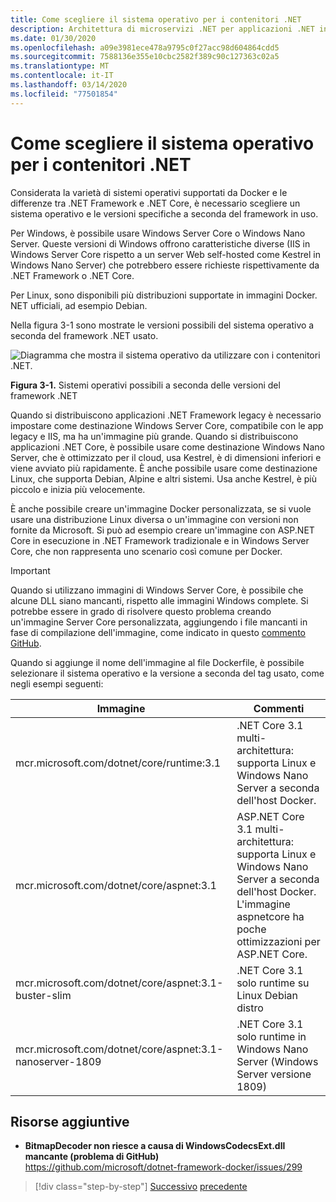 ```yaml
---
title: Come scegliere il sistema operativo per i contenitori .NET
description: Architettura di microservizi .NET per applicazioni .NET in contenitori | Come scegliere il sistema operativo per i contenitori .NET
ms.date: 01/30/2020
ms.openlocfilehash: a09e3981ece478a9795c0f27acc98d604864cdd5
ms.sourcegitcommit: 7588136e355e10cbc2582f389c90c127363c02a5
ms.translationtype: MT
ms.contentlocale: it-IT
ms.lasthandoff: 03/14/2020
ms.locfileid: "77501854"
---
```

# <a name="what-os-to-target-with-net-containers"></a>Come scegliere il sistema operativo per i contenitori .NET

Considerata la varietà di sistemi operativi supportati da Docker e le differenze tra .NET Framework e .NET Core, è necessario scegliere un sistema operativo e le versioni specifiche a seconda del framework in uso.

Per Windows, è possibile usare Windows Server Core o Windows Nano Server. Queste versioni di Windows offrono caratteristiche diverse (IIS in Windows Server Core rispetto a un server Web self-hosted come Kestrel in Windows Nano Server) che potrebbero essere richieste rispettivamente da .NET Framework o .NET Core.

Per Linux, sono disponibili più distribuzioni supportate in immagini Docker. NET ufficiali, ad esempio Debian.

Nella figura 3-1 sono mostrate le versioni possibili del sistema operativo a seconda del framework .NET usato.

![Diagramma che mostra il sistema operativo da utilizzare con i contenitori .NET.](./media/net-container-os-targets/targeting-operating-systems.png)

**Figura 3-1.** Sistemi operativi possibili a seconda delle versioni del framework .NET

Quando si distribuiscono applicazioni .NET Framework legacy è necessario impostare come destinazione Windows Server Core, compatibile con le app legacy e IIS, ma ha un'immagine più grande. Quando si distribuiscono applicazioni .NET Core, è possibile usare come destinazione Windows Nano Server, che è ottimizzato per il cloud, usa Kestrel, è di dimensioni inferiori e viene avviato più rapidamente. È anche possibile usare come destinazione Linux, che supporta Debian, Alpine e altri sistemi. Usa anche Kestrel, è più piccolo e inizia più velocemente.

È anche possibile creare un'immagine Docker personalizzata, se si vuole usare una distribuzione Linux diversa o un'immagine con versioni non fornite da Microsoft. Si può ad esempio creare un'immagine con ASP.NET Core in esecuzione in .NET Framework tradizionale e in Windows Server Core, che non rappresenta uno scenario così comune per Docker.

> [!IMPORTANT]
> Quando si utilizzano immagini di Windows Server Core, è possibile che alcune DLL siano mancanti, rispetto alle immagini Windows complete. Si potrebbe essere in grado di risolvere questo problema creando un'immagine Server Core personalizzata, aggiungendo i file mancanti in fase di compilazione dell'immagine, come indicato in questo [commento GitHub](https://github.com/microsoft/dotnet-framework-docker/issues/299#issuecomment-511537448).

Quando si aggiunge il nome dell'immagine al file Dockerfile, è possibile selezionare il sistema operativo e la versione a seconda del tag usato, come negli esempi seguenti:

| Immagine | Commenti |
|-------|----------|
| mcr.microsoft.com/dotnet/core/runtime:3.1 | .NET Core 3.1 multi-architettura: supporta Linux e Windows Nano Server a seconda dell'host Docker. |
| mcr.microsoft.com/dotnet/core/aspnet:3.1 | ASP.NET Core 3.1 multi-architettura: supporta Linux e Windows Nano Server a seconda dell'host Docker. <br/> L'immagine aspnetcore ha poche ottimizzazioni per ASP.NET Core. |
| mcr.microsoft.com/dotnet/core/aspnet:3.1-buster-slim | .NET Core 3.1 solo runtime su Linux Debian distro |
| mcr.microsoft.com/dotnet/core/aspnet:3.1-nanoserver-1809 | .NET Core 3.1 solo runtime in Windows Nano Server (Windows Server versione 1809) |

## <a name="additional-resources"></a>Risorse aggiuntive

- **BitmapDecoder non riesce a causa di WindowsCodecsExt.dll mancante (problema di GitHub)**  
  <https://github.com/microsoft/dotnet-framework-docker/issues/299>

> [!div class="step-by-step"]
> [Successivo](container-framework-choice-factors.md)
> [precedente](official-net-docker-images.md)
